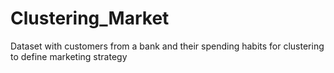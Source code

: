 # Clustering_Market
Dataset with customers from a bank and their spending habits for clustering to define marketing strategy
